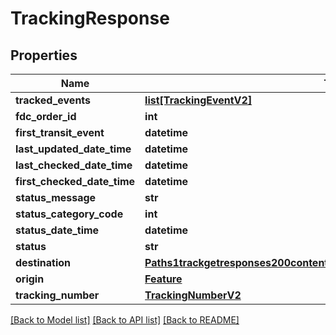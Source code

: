 # TrackingResponse

## Properties
Name | Type | Description | Notes
------------ | ------------- | ------------- | -------------
**tracked_events** | [**list[TrackingEventV2]**](TrackingEventV2.md) |  | [optional] 
**fdc_order_id** | **int** |  | [optional] 
**first_transit_event** | **datetime** |  | [optional] 
**last_updated_date_time** | **datetime** |  | [optional] 
**last_checked_date_time** | **datetime** |  | [optional] 
**first_checked_date_time** | **datetime** |  | [optional] 
**status_message** | **str** |  | [optional] 
**status_category_code** | **int** |  | [optional] 
**status_date_time** | **datetime** |  | [optional] 
**status** | **str** |  | [optional] 
**destination** | [**Paths1trackgetresponses200contentapplication1jsonschemapropertiesorigin**](Paths1trackgetresponses200contentapplication1jsonschemapropertiesorigin.md) |  | [optional] 
**origin** | [**Feature**](Feature.md) |  | [optional] 
**tracking_number** | [**TrackingNumberV2**](TrackingNumberV2.md) |  | [optional] 

[[Back to Model list]](../README.md#documentation-for-models) [[Back to API list]](../README.md#documentation-for-api-endpoints) [[Back to README]](../README.md)

